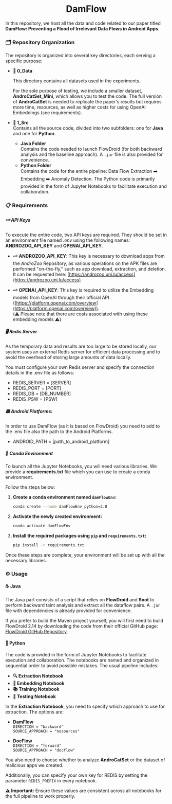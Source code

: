 <div align="center">
  <h1 align="center">DamFlow</h1>
</div>

In this repository, we host all the data and code related to our paper titled **DamFlow: Preventing a Flood of Irrelevant Data Flows in Android Apps**.

### 🗂️ Repository Organization

The repository is organized into several key directories, each serving a specific purpose:

* **📁 0_Data**  

  This directory contains all datasets used in the experiments.

  For the sole purpose of testing, we include a smaller dataset, **AndroCatSet_Mini**, which allows you to test the code. The full version of **AndroCatSet** is needed to replicate the paper's results but requires more time, resources, as well as higher costs for using OpenAI Embeddings (see requirements).

* **📂 1_Src**  
  Contains all the source code, divided into two subfolders: one for **Java** and one for **Python**.
  * **Java Folder**  
    Contains the code needed to launch FlowDroid (for both backward analysis and the baseline approach). A `.jar` file is also provided for convenience.
  * **Python Folder**  
    Contains the code for the entire pipeline: Data Flow Extraction ➡️ Embedding ➡️ Anomaly Detection. The Python code is primarily provided in the form of Jupyter Notebooks to facilitate execution and collaboration.

### 📋 Requirements

##### 🗝️ API Keys
To execute the entire code, two API keys are required. They should be set in an environment file named *.env* using the following names: **ANDROZOO_API_KEY** and **OPENAI_API_KEY**.

- 🗝️ **ANDROZOO_API_KEY**: This key is necessary to download apps from the *AndroZoo* Repository, as various operations on the APK files are performed "on-the-fly," such as app download, extraction, and deletion. It can be requested here: [https://androzoo.uni.lu/access](https://androzoo.uni.lu/access)

- 🗝️ **OPENAI_API_KEY**: This key is required to utilize the Embedding models from OpenAI through their official API ([https://platform.openai.com/overview](https://platform.openai.com/overview)).  
(⚠️ Please note that there are costs associated with using these embedding models ⚠️)


##### 🖥️ Redis Server
As the temporary data and results are too large to be stored locally, our system uses an external Redis server for efficient data processing and to avoid the overhead of storing large amounts of data locally.

You must configure your own Redis server and specify the connection details in the .env file as follows:

* REDIS_SERVER  = [SERVER]
* REDIS_PORT    = [PORT]
* REDIS_DB      = [DB_NUMBER]
* REDIS_PSW     = [PSW]

##### 🟩 Android Platforms:
In order to use DamFlow (as it is based on FlowDroid) you need to add to the .env file also the path to the Android Platforms.
* ANDROID_PATH = [path_to_android_platform]

##### 🐍 Conda Environment

To launch all the Jupyter Notebooks, you will need various libraries. We provide a **requirements.txt** file which you can use to create a conda environment.

Follow the steps below:

1. **Create a conda environment named `damFlowEnv`:**

    ```bash
    conda create --name damFlowEnv python=3.8
    ```

2. **Activate the newly created environment:**

    ```bash
    conda activate damFlowEnv
    ```

3. **Install the required packages using `pip` and `requirements.txt`:**

    ```bash
    pip install -r requirements.txt
    ```

Once these steps are complete, your environment will be set up with all the necessary libraries.



### ⚙️ Usage

#### ☕ Java

The Java part consists of a script that relies on **FlowDroid** and **Soot** to perform backward taint analysis and extract all the dataflow pairs. A `.jar` file with dependencies is already provided for convenience. 

If you prefer to build the Maven project yourself, you will first need to build FlowDroid 2.14 by downloading the code from their official GitHub page: [FlowDroid GitHub Repository](https://github.com/secure-software-engineering/FlowDroid).

#### 🐍 Python

The code is provided in the form of Jupyter Notebooks to facilitate execution and collaboration. The notebooks are named and organized in sequential order to avoid possible mistakes. The usual pipeline includes:

* **🔍 Extraction Notebook**
* **🔢 Embedding Notebook**
* **📚 Training Notebook**
* **🧪 Testing Notebook**

In the **Extraction Notebook**, you need to specify which approach to use for extraction. The options are:

* **DamFlow**  
  `DIRECTION = "backward"`  
  `SOURCE_APPROACH = "nosources"`

* **DocFlow**  
  `DIRECTION = "forward"`  
  `SOURCE_APPROACH = "docflow"`

You also need to choose whether to analyze **AndroCatSet** or the dataset of malicious apps we created.

Additionally, you can specify your own key for REDIS by setting the parameter `REDIS_PREFIX` in every notebook.

**⚠️ Important:** Ensure these values are consistent across all notebooks for the full pipeline to work properly.